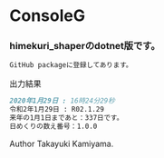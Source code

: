 # ConsoleG

### himekuri_shaperのdotnet版です。

```markdown
GitHub packageに登録してあります。
```

出力結果

```markdown
2020年1月29日 : 16時24分29秒
令和2年1月29日 : R02.1.29
来年の1月1日まであと：337日です。
日めくりの数え番号：1.0.0
```

Author Takayuki Kamiyama.
